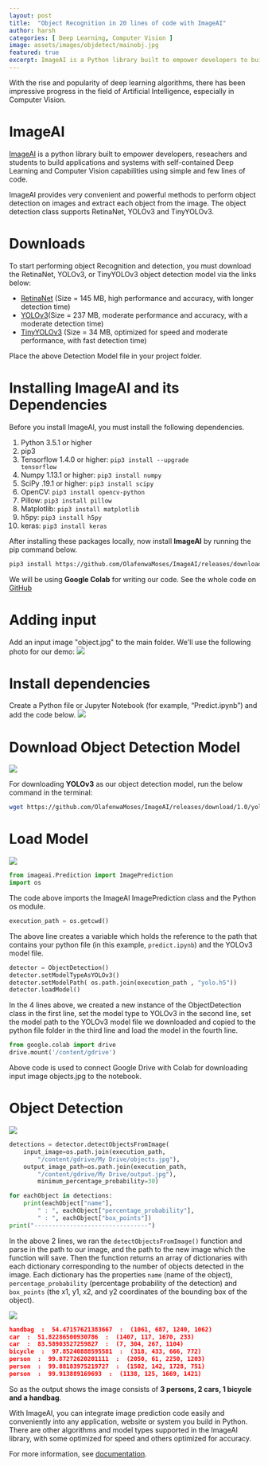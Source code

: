 ```yaml
---
layout: post
title:  "Object Recognition in 20 lines of code with ImageAI"
author: harsh
categories: [ Deep Learning, Computer Vision ]
image: assets/images/objdetect/mainobj.jpg
featured: true
excerpt: ImageAI is a Python library built to empower developers to build applications with self-contained Computer Vision capabilities.
---
```

With the rise and popularity of deep learning algorithms, there has been impressive progress in the field of Artificial Intelligence, especially in Computer Vision.

# ImageAI
[ImageAI](https://imageai.readthedocs.io/en/latest/) is a python library built to empower developers, reseachers and students to build applications and systems with self-contained Deep Learning and Computer Vision capabilities using simple and few lines of code.

<p>ImageAI provides very convenient and powerful methods to perform object detection on images and extract each object from the image. The object detection class supports RetinaNet, YOLOv3 and TinyYOLOv3.</p>


# Downloads
<p>To start performing object Recognition and detection, you must download the RetinaNet, YOLOv3, or TinyYOLOv3 object detection model via the links below:</p>

- [RetinaNet](https://github.com/OlafenwaMoses/ImageAI/releases/download/1.0/resnet50_coco_best_v2.0.1.h5) (Size = 145 MB, high performance and accuracy, with longer detection time)
- [YOLOv3](https://github.com/OlafenwaMoses/ImageAI/releases/download/1.0/yolo.h5)(Size = 237 MB, moderate performance and accuracy, with a moderate detection time)
- [TinyYOLOv3](https://github.com/OlafenwaMoses/ImageAI/releases/download/1.0/yolo-tiny.h5) (Size = 34 MB, optimized for speed and moderate performance, with fast detection time)

<p>Place the above Detection Model file in your project folder.</p>

# Installing ImageAI and its Dependencies
Before you install ImageAI, you must install the following dependencies.
1. Python 3.5.1 or higher
2. pip3
3. Tensorflow 1.4.0 or higher: <code>pip3 install --upgrade tensorflow</code>
4. Numpy 1.13.1 or higher: <code>pip3 install numpy</code>
5. SciPy .19.1 or higher: <code>pip3 install scipy</code>
6. OpenCV: <code>pip3 install opencv-python</code>
7. Pillow: <code>pip3 install pillow</code>
8. Matplotlib: <code>pip3 install matplotlib</code>
9. h5py: <code>pip3 install h5py</code>
10. keras: <code>pip3 install keras</code>

After installing these packages locally, now install **ImageAI** by running the pip command below.

```bash
pip3 install https://github.com/OlafenwaMoses/ImageAI/releases/download/2.0.2/imageai-2.0.2-py3-none-any.whl
```

We will be using **Google Colab** for writing our code. See the whole code on [GitHub](https://github.com/Euno257/Object-detection-using-ImageAI)
# Adding input
Add an input image "object.jpg" to the main folder. We'll use the following photo for our demo:
![](/assets/images/objdetect/objects.jpg)

# Install dependencies
Create a Python file or Jupyter Notebook (for example, “Predict.ipynb”) and add the code below.
![](/assets/images/objdetect/dependencies.png)

# Download Object Detection Model
![](/assets/images/objdetect/imageai.png)

For downloading **YOLOv3** as our object detection model, run the below command in the terminal:

```bash
wget https://github.com/OlafenwaMoses/ImageAI/releases/download/1.0/yolo.h5
```

# Load Model
![](/assets/images/objdetect/loadmodel.png)

```python
from imageai.Prediction import ImagePrediction
import os
```

The code above imports the ImageAI ImagePrediction class and the Python os module.

```python
execution_path = os.getcwd()
```

The above line creates a variable which holds the reference to the path that contains your python file (in this example, `predict.ipynb`) and the YOLOv3 model file.

```python
detector = ObjectDetection()
detector.setModelTypeAsYOLOv3()
detector.setModelPath( os.path.join(execution_path , "yolo.h5"))
detector.loadModel()
```

In the 4 lines above, we created a new instance of the ObjectDetection class in the first line, set the model type to YOLOv3 in the second line, set the model path to the YOLOv3 model file we downloaded and copied to the python file folder in the third line and load the model in the fourth line.

```python
from google.colab import drive
drive.mount('/content/gdrive')
```

Above code is used to connect Google Drive with Colab for downloading input image objects.jpg to the notebook.

# Object Detection
![](/assets/images/objdetect/result.png)

```python
detections = detector.detectObjectsFromImage(
    input_image=os.path.join(execution_path, 
        "/content/gdrive/My Drive/objects.jpg"), 
    output_image_path=os.path.join(execution_path, 
        "/content/gdrive/My Drive/output.jpg"), 
        minimum_percentage_probability=30)

for eachObject in detections:
    print(eachObject["name"], 
        " : ", eachObject["percentage_probability"], 
        " : ", eachObject["box_points"])
print("--------------------------------")
```

In the above 2 lines, we ran the `detectObjectsFromImage()` function and parse in the path to our image, and the path to the new image which the function will save. Then the function returns an array of dictionaries with each dictionary corresponding to the number of objects detected in the image. Each dictionary has the properties `name` (name of the object), `percentage_probability` (percentage probability of the detection) and `box_points` (the x1, y1, x2, and y2 coordinates of the bounding box of the object).

![](/assets/images/objdetect/output.jpg)

```json
handbag  :  54.47157621383667  :  (1061, 687, 1240, 1062)
car  :  51.82286500930786  :  (1407, 117, 1670, 233)
car  :  83.58903527259827  :  (7, 304, 267, 1104)
bicycle  :  97.85240888595581  :  (318, 433, 666, 772)
person  :  99.87272620201111  :  (2050, 61, 2250, 1203)
person  :  99.88183975219727  :  (1502, 142, 1728, 751)
person  :  99.913889169693  :  (1138, 125, 1669, 1421)
```

So as the output shows the image consists of **3 persons, 2 cars, 1 bicycle and a handbag**.

With ImageAI, you can integrate image prediction code easily and conveniently into any application, website or system you build in Python. There are other algorithms and model types supported in the ImageAI library, with some optimized for speed and others optimized for accuracy.

For more information, see [documentation](https://imageai.readthedocs.io/en/latest/).
